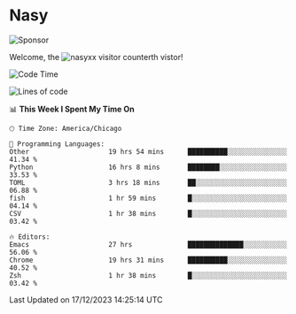 # Nasy

<!--
<p align="center">
<img height="200" src="https://github-readme-stats.vercel.app/api?username=nasyxx&count_private=true&show_icons=true&theme=dracula&include_all_commits=true"/>
<img height="200" src="https://github-readme-stats.vercel.app/api/top-langs/?username=nasyxx&theme=dracula&hide=html,jupyter+notebook&count_private=true&show_icons=true"/>
</p>

  
----------------
-->

![Sponsor](https://img.shields.io/static/v1.svg?label=Sponsor&message=%E2%9D%A4&logo=GitHub&style=flat&color=pink)
 
Welcome, the ![nasyxx visitor counter](https://count.getloli.com/get/@nasyxx?theme=rule34)th vistor!
 
<!--START_SECTION:waka-->
![Code Time](http://img.shields.io/badge/Code%20Time-4%2C135%20hrs%2019%20mins-blue)

![Lines of code](https://img.shields.io/badge/From%20Hello%20World%20I%27ve%20Written-6.3%20million%20lines%20of%20code-blue)

📊 **This Week I Spent My Time On** 

```text
🕑︎ Time Zone: America/Chicago

💬 Programming Languages: 
Other                    19 hrs 54 mins      ██████████░░░░░░░░░░░░░░░   41.34 % 
Python                   16 hrs 8 mins       ████████░░░░░░░░░░░░░░░░░   33.53 % 
TOML                     3 hrs 18 mins       ██░░░░░░░░░░░░░░░░░░░░░░░   06.88 % 
fish                     1 hr 59 mins        █░░░░░░░░░░░░░░░░░░░░░░░░   04.14 % 
CSV                      1 hr 38 mins        █░░░░░░░░░░░░░░░░░░░░░░░░   03.42 % 

🔥 Editors: 
Emacs                    27 hrs              ██████████████░░░░░░░░░░░   56.06 % 
Chrome                   19 hrs 31 mins      ██████████░░░░░░░░░░░░░░░   40.52 % 
Zsh                      1 hr 38 mins        █░░░░░░░░░░░░░░░░░░░░░░░░   03.42 % 
```


 Last Updated on 17/12/2023 14:25:14 UTC
<!--END_SECTION:waka-->

<!-- ![visitors](https://visitor-badge.laobi.icu/badge?page_id=nasyxx.nasyxx) -->
